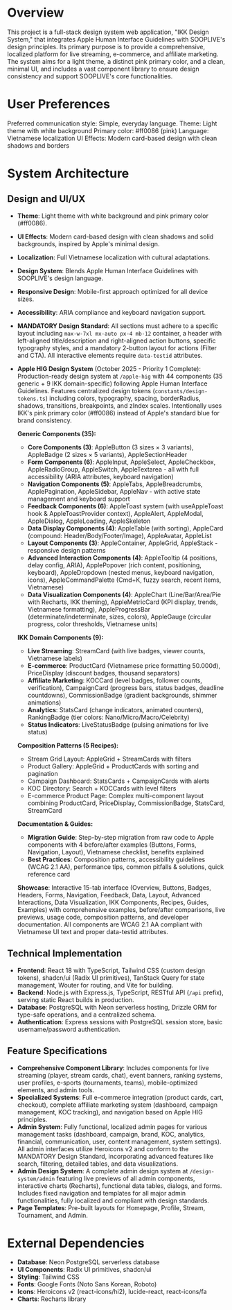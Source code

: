 # Overview

This project is a full-stack design system web application, "IKK Design System," that integrates Apple Human Interface Guidelines with SOOPLIVE's design principles. Its primary purpose is to provide a comprehensive, localized platform for live streaming, e-commerce, and affiliate marketing. The system aims for a light theme, a distinct pink primary color, and a clean, minimal UI, and includes a vast component library to ensure design consistency and support SOOPLIVE's core functionalities.

# User Preferences

Preferred communication style: Simple, everyday language.
Theme: Light theme with white background
Primary color: #ff0086 (pink)
Language: Vietnamese localization
UI Effects: Modern card-based design with clean shadows and borders

# System Architecture

## Design and UI/UX
- **Theme**: Light theme with white background and pink primary color (#ff0086).
- **UI Effects**: Modern card-based design with clean shadows and solid backgrounds, inspired by Apple's minimal design.
- **Localization**: Full Vietnamese localization with cultural adaptations.
- **Design System**: Blends Apple Human Interface Guidelines with SOOPLIVE's design language.
- **Responsive Design**: Mobile-first approach optimized for all device sizes.
- **Accessibility**: ARIA compliance and keyboard navigation support.
- **MANDATORY Design Standard**: All sections must adhere to a specific layout including `max-w-7xl mx-auto px-4 mb-12` container, a header with left-aligned title/description and right-aligned action buttons, specific typography styles, and a mandatory 2-button layout for actions (Filter and CTA). All interactive elements require `data-testid` attributes.
- **Apple HIG Design System** (October 2025 - Priority 1 Complete): Production-ready design system at `/apple-hig` with 44 components (35 generic + 9 IKK domain-specific) following Apple Human Interface Guidelines. Features centralized design tokens (`constants/design-tokens.ts`) including colors, typography, spacing, borderRadius, shadows, transitions, breakpoints, and zIndex scales. Intentionally uses IKK's pink primary color (#ff0086) instead of Apple's standard blue for brand consistency.
  
  **Generic Components (35):**
  - **Core Components (3)**: AppleButton (3 sizes × 3 variants), AppleBadge (2 sizes × 5 variants), AppleSectionHeader
  - **Form Components (6)**: AppleInput, AppleSelect, AppleCheckbox, AppleRadioGroup, AppleSwitch, AppleTextarea - all with full accessibility (ARIA attributes, keyboard navigation)
  - **Navigation Components (5)**: AppleTabs, AppleBreadcrumbs, ApplePagination, AppleSidebar, AppleNav - with active state management and keyboard support
  - **Feedback Components (6)**: AppleToast system (with useAppleToast hook & AppleToastProvider context), AppleAlert, AppleModal, AppleDialog, AppleLoading, AppleSkeleton
  - **Data Display Components (4)**: AppleTable (with sorting), AppleCard (compound: Header/Body/Footer/Image), AppleAvatar, AppleList
  - **Layout Components (3)**: AppleContainer, AppleGrid, AppleStack - responsive design patterns
  - **Advanced Interaction Components (4)**: AppleTooltip (4 positions, delay config, ARIA), ApplePopover (rich content, positioning, keyboard), AppleDropdown (nested menus, keyboard navigation, icons), AppleCommandPalette (Cmd+K, fuzzy search, recent items, Vietnamese)
  - **Data Visualization Components (4)**: AppleChart (Line/Bar/Area/Pie with Recharts, IKK theming), AppleMetricCard (KPI display, trends, Vietnamese formatting), AppleProgressBar (determinate/indeterminate, sizes, colors), AppleGauge (circular progress, color thresholds, Vietnamese units)
  
  **IKK Domain Components (9):**
  - **Live Streaming**: StreamCard (with live badges, viewer counts, Vietnamese labels)
  - **E-commerce**: ProductCard (Vietnamese price formatting 50.000đ), PriceDisplay (discount badges, thousand separators)
  - **Affiliate Marketing**: KOCCard (level badges, follower counts, verification), CampaignCard (progress bars, status badges, deadline countdowns), CommissionBadge (gradient backgrounds, shimmer animations)
  - **Analytics**: StatsCard (change indicators, animated counters), RankingBadge (tier colors: Nano/Micro/Macro/Celebrity)
  - **Status Indicators**: LiveStatusBadge (pulsing animations for live status)
  
  **Composition Patterns (5 Recipes):**
  - Stream Grid Layout: AppleGrid + StreamCards with filters
  - Product Gallery: AppleGrid + ProductCards with sorting and pagination
  - Campaign Dashboard: StatsCards + CampaignCards with alerts
  - KOC Directory: Search + KOCCards with level filters
  - E-commerce Product Page: Complex multi-component layout combining ProductCard, PriceDisplay, CommissionBadge, StatsCard, StreamCard
  
  **Documentation & Guides:**
  - **Migration Guide**: Step-by-step migration from raw code to Apple components with 4 before/after examples (Buttons, Forms, Navigation, Layout), Vietnamese checklist, benefits explained
  - **Best Practices**: Composition patterns, accessibility guidelines (WCAG 2.1 AA), performance tips, common pitfalls & solutions, quick reference card
  
  **Showcase**: Interactive 15-tab interface (Overview, Buttons, Badges, Headers, Forms, Navigation, Feedback, Data, Layout, Advanced Interactions, Data Visualization, IKK Components, Recipes, Guides, Examples) with comprehensive examples, before/after comparisons, live previews, usage code, composition patterns, and developer documentation. All components are WCAG 2.1 AA compliant with Vietnamese UI text and proper data-testid attributes.

## Technical Implementation
- **Frontend**: React 18 with TypeScript, Tailwind CSS (custom design tokens), shadcn/ui (Radix UI primitives), TanStack Query for state management, Wouter for routing, and Vite for building.
- **Backend**: Node.js with Express.js, TypeScript, RESTful API (`/api` prefix), serving static React builds in production.
- **Database**: PostgreSQL with Neon serverless hosting, Drizzle ORM for type-safe operations, and a centralized schema.
- **Authentication**: Express sessions with PostgreSQL session store, basic username/password authentication.

## Feature Specifications
- **Comprehensive Component Library**: Includes components for live streaming (player, stream cards, chat), event banners, ranking systems, user profiles, e-sports (tournaments, teams), mobile-optimized elements, and admin tools.
- **Specialized Systems**: Full e-commerce integration (product cards, cart, checkout), complete affiliate marketing system (dashboard, campaign management, KOC tracking), and navigation based on Apple HIG principles.
- **Admin System**: Fully functional, localized admin pages for various management tasks (dashboard, campaign, brand, KOC, analytics, financial, communication, user, content management, system settings). All admin interfaces utilize Heroicons v2 and conform to the MANDATORY Design Standard, incorporating advanced features like search, filtering, detailed tables, and data visualizations.
- **Admin Design System**: A complete admin design system at `/design-system/admin` featuring live previews of all admin components, interactive charts (Recharts), functional data tables, dialogs, and forms. Includes fixed navigation and templates for all major admin functionalities, fully localized and compliant with design standards.
- **Page Templates**: Pre-built layouts for Homepage, Profile, Stream, Tournament, and Admin.

# External Dependencies

- **Database**: Neon PostgreSQL serverless database
- **UI Components**: Radix UI primitives, shadcn/ui
- **Styling**: Tailwind CSS
- **Fonts**: Google Fonts (Noto Sans Korean, Roboto)
- **Icons**: Heroicons v2 (react-icons/hi2), lucide-react, react-icons/fa
- **Charts**: Recharts library